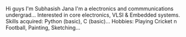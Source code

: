 Hi guys I'm Subhasish Jana
I'm a electronics and commmunications undergrad...
Interested in core electronics, VLSI & Embedded systems.
Skills acquired: Python (basic), C (basic)...
Hobbies: Playing Cricket n Football, Painting, Sketching...


